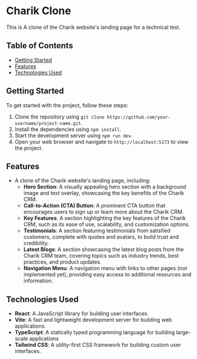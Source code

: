 # Charik Clone

This is A clone of the Charik website's landing page for a technical test.

## Table of Contents

*   [Getting Started](#getting-started)
*   [Features](#features)
*   [Technologies Used](#technologies-used)

## Getting Started

To get started with the project, follow these steps:

1.  Clone the repository using `git clone https://github.com/your-username/project-name.git`.
2.  Install the dependencies using `npm install`.
3.  Start the development server using `npm run dev`.
4.  Open your web browser and navigate to `http://localhost:5173` to view the project.

## Features

*   A clone of the Charik website's landing page, including:
    *   **Hero Section**: A visually appealing hero section with a background image and text overlay, showcasing the key benefits of the Charik CRM.
    *   **Call-to-Action (CTA) Button**: A prominent CTA button that encourages users to sign up or learn more about the Charik CRM.
    *   **Key Features**: A section highlighting the key features of the Charik CRM, such as its ease of use, scalability, and customization options.
    *   **Testimonials**: A section featuring testimonials from satisfied customers, complete with quotes and avatars, to build trust and credibility.
    *   **Latest Blogs**: A section showcasing the latest blog posts from the Charik CRM team, covering topics such as industry trends, best practices, and product updates.
    *   **Navigation Menu**: A navigation menu with links to other pages (not implemented yet), providing easy access to additional resources and information.
## Technologies Used

*   **React**: A JavaScript library for building user interfaces.
*   **Vite**: A fast and lightweight development server for building web applications.
*   **TypeScript**: A statically typed programming language for building large-scale applications
*   **Tailwind CSS**: A utility-first CSS framework for building custom user interfaces.
